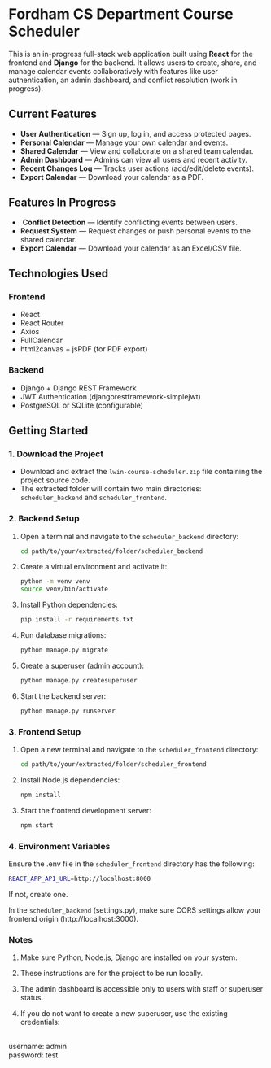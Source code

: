 # Fordham CS Department Course Scheduler

This is an in-progress full-stack web application built using **React** for the frontend 
and **Django** for the backend. It allows users to create, share, and manage calendar events 
collaboratively with features like user authentication, an admin dashboard, and conflict resolution (work in progress).

## Current Features

-  **User Authentication** — Sign up, log in, and access protected pages.
-  **Personal Calendar** — Manage your own calendar and events.
-  **Shared Calendar** — View and collaborate on a shared team calendar.
-  **Admin Dashboard** — Admins can view all users and recent activity.
-  **Recent Changes Log** — Tracks user actions (add/edit/delete events).
-  **Export Calendar** — Download your calendar as a PDF.

## Features In Progress

- ️ **Conflict Detection** — Identify conflicting events between users.
-  **Request System** — Request changes or push personal events to the shared calendar.
-  **Export Calendar** — Download your calendar as an Excel/CSV file.

## Technologies Used

### Frontend
- React
- React Router
- Axios
- FullCalendar
- html2canvas + jsPDF (for PDF export)

### Backend
- Django + Django REST Framework
- JWT Authentication (djangorestframework-simplejwt)
- PostgreSQL or SQLite (configurable)

## Getting Started

### 1. Download the Project

- Download and extract the `lwin-course-scheduler.zip` file containing the project source code.
- The extracted folder will contain two main directories: `scheduler_backend` and `scheduler_frontend`.

### 2. Backend Setup

1. Open a terminal and navigate to the `scheduler_backend` directory:
   ```bash
   cd path/to/your/extracted/folder/scheduler_backend
   
2. Create a virtual environment and activate it:
   ```bash
   python -m venv venv
   source venv/bin/activate
   
3. Install Python dependencies:
   ```bash
   pip install -r requirements.txt

4. Run database migrations:
   ```bash
   python manage.py migrate

5. Create a superuser (admin account):
   ```bash
   python manage.py createsuperuser
   
6. Start the backend server:
   ```bash
   python manage.py runserver
   
### 3. Frontend Setup
1. Open a new terminal and navigate to the `scheduler_frontend` directory:
   ```bash
   cd path/to/your/extracted/folder/scheduler_frontend
   
2. Install Node.js dependencies:
   ```bash
   npm install
   
3. Start the frontend development server:
   ```bash
   npm start
   
### 4. Environment Variables
Ensure the .env file in the `scheduler_frontend` directory has the following:
```bash
REACT_APP_API_URL=http://localhost:8000
```
If not, create one.

In the `scheduler_backend` (settings.py), make sure CORS settings allow your frontend origin (http://localhost:3000).

### Notes
1. Make sure Python, Node.js, Django are installed on your system.

2. These instructions are for the project to be run locally.

3. The admin dashboard is accessible only to users with staff or superuser status.

4. If you do not want to create a new superuser, use the existing credentials:
<br>
username: admin
<br>
password: test



   


   




   


   

